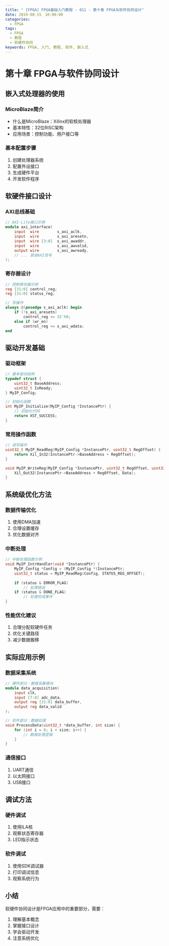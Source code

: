 ```yaml
---
title: " [FPGA] FPGA基础入门教程 - 011 - 第十章 FPGA与软件协同设计"
date: 2019-08-15　10:00:00
categories:
  - FPGA
tags:
  - FPGA
  - 教程
  - 软硬件协同
keywords: FPGA, 入门, 教程, 软件, 嵌入式
---
```


# 第十章 FPGA与软件协同设计

## 嵌入式处理器的使用

### MicroBlaze简介
- 什么是MicroBlaze：Xilinx的软核处理器
- 基本特性：32位RISC架构
- 应用场景：控制功能、用户接口等

### 基本配置步骤
1. 创建处理器系统
2. 配置外设接口
3. 生成硬件平台
4. 开发软件程序

## 软硬件接口设计

### AXI总线基础
```verilog
// AXI-Lite接口示例
module axi_interface(
    input  wire        s_axi_aclk,
    input  wire        s_axi_aresetn,
    input  wire [3:0]  s_axi_awaddr,
    input  wire        s_axi_awvalid,
    output wire        s_axi_awready,
    // ... 其他AXI信号
);
```

### 寄存器设计
```verilog
// 控制寄存器示例
reg [31:0] control_reg;
reg [31:0] status_reg;

// 写操作
always @(posedge s_axi_aclk) begin
    if (!s_axi_aresetn)
        control_reg <= 32'h0;
    else if (wr_en)
        control_reg <= s_axi_wdata;
end
```

## 驱动开发基础

### 驱动框架
```c
// 基本驱动结构
typedef struct {
    uint32_t BaseAddress;
    uint32_t IsReady;
} MyIP_Config;

// 初始化函数
int MyIP_Initialize(MyIP_Config *InstancePtr) {
    // 初始化代码
    return XST_SUCCESS;
}
```

### 常用操作函数
```c
// 读写操作
uint32_t MyIP_ReadReg(MyIP_Config *InstancePtr, uint32_t RegOffset) {
    return Xil_In32(InstancePtr->BaseAddress + RegOffset);
}

void MyIP_WriteReg(MyIP_Config *InstancePtr, uint32_t RegOffset, uint32_t Data) {
    Xil_Out32(InstancePtr->BaseAddress + RegOffset, Data);
}
```

## 系统级优化方法

### 数据传输优化
1. 使用DMA加速
2. 合理设置缓存
3. 优化数据对齐

### 中断处理
```c
// 中断处理函数示例
void MyIP_IntrHandler(void *InstancePtr) {
    MyIP_Config *Config = (MyIP_Config *)InstancePtr;
    uint32_t status = MyIP_ReadReg(Config, STATUS_REG_OFFSET);
    
    if (status & ERROR_FLAG)
        // 处理错误
    if (status & DONE_FLAG)
        // 处理完成事件
}
```

### 性能优化建议
1. 合理分配软硬件任务
2. 优化关键路径
3. 减少数据搬移

## 实际应用示例

### 数据采集系统
```verilog
// 硬件部分：数据采集模块
module data_acquisition(
    input clk,
    input [7:0] adc_data,
    output reg [31:0] data_buffer,
    output reg data_valid
);
```

```c
// 软件部分：数据处理
void ProcessData(uint32_t *data_buffer, int size) {
    for (int i = 0; i < size; i++) {
        // 数据处理逻辑
    }
}
```

### 通信接口
1. UART通信
2. 以太网接口
3. USB接口

## 调试方法

### 硬件调试
1. 使用ILA核
2. 观察状态寄存器
3. LED指示状态

### 软件调试
1. 使用SDK调试器
2. 打印调试信息
3. 观察系统行为

## 小结
软硬件协同设计是FPGA应用中的重要部分，需要：
1. 理解基本概念
2. 掌握接口设计
3. 学会驱动开发
4. 注意系统优化
